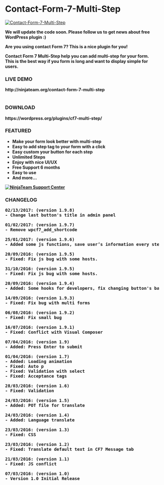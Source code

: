 # Contact-Form-7-Multi-Step

<a href="https://wordpress.org/plugins/cf7-multi-step/"><img src="https://ps.w.org/cf7-multi-step/assets/banner-772x250.png" alt="Contact-Form-7-Multi-Step"></a>

<strong>We will update the code soon. Please follow us to get news about free WordPress plugin :)

<strong>Are you using contact Form 7? This is a nice plugin for you!</strong>

<p><strong>Contact Form 7 Multi-Step</strong> help you can add multi-step for your form. This is the best way if you form is long and want to display simple for users.</p>

<h3>LIVE DEMO</h3>
http://ninjateam.org/contact-form-7-multi-step
<br><br>

<h3>DOWNLOAD</h3>
<strong>https://wordpress.org/plugins/cf7-multi-step/</strong>

<h3>FEATURED</h3>
<ul>
<li>Make your form look better with multi-step</li>
<li>Easy to add step tag to your form with a click</li>
<li>Easy custom your button for each step</li>
<li>Unlimited Steps</li>
<li>Enjoy with nice UI/UX</li>
<li>Free Support 6 months</li>
<li>Easy to use</li>
<li>And more...</li>
</ul>

<a href="https://ninja.ticksy.com/"><img src="https://ninjateam.org/demo/data/support.png" alt="NinjaTeam Support Center"></a>

<h3 id="item-description__changelog">CHANGELOG</h3>

<pre>
02/13/2017: (version 1.9.8)
- Change last button's title in admin panel

01/02/2017: (version 1.9.7)
- Remove wpcf7_add_shortcode

25/01/2017: (version 1.9.6)
- Added some js functions, save user’s information every step (work with “Contact Form 7 Database“)

20/09/2016: (version 1.9.5)
- Fixed: Fix js bug with some hosts.

31/10/2016: (version 1.9.5)
- Fixed: Fix js bug with some hosts.

20/09/2016: (version 1.9.4)
- Added: Some hooks for developers, fix changing button's background color.

14/09/2016: (version 1.9.3)
- Fixed: Fix bug with multi forms

06/08/2016: (version 1.9.2)
- Fixed: Fix small bug

16/07/2016: (version 1.9.1)
- Fixed: Conflict with Visual Composer

07/04/2016: (version 1.9)
- Added: Press Enter to submit

01/04/2016: (version 1.7)
- Added: Loading animation
- Fixed: Auto p
- Fixed: Validation with select
- Fixed: Acceptance tags

28/03/2016: (version 1.6)
- Fixed: Validation

24/03/2016: (version 1.5)
- Added: POT file for translate

24/03/2016: (version 1.4)
- Added: Language translate

23/03/2016: (version 1.3)
- Fixed: CSS

23/03/2016: (version 1.2)
- Fixed: Translate default text in CF7 Message tab

21/03/2016: (version 1.1)
- Fixed: JS conflict

07/03/2016: (version 1.0)
- Version 1.0 Initial Release
</pre>
